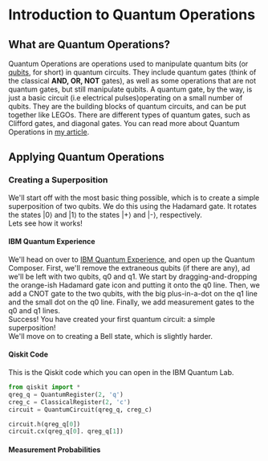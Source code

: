 Introduction to Quantum Operations
==================================
## What are Quantum Operations?
Quantum Operations are operations used to manipulate quantum bits (or [qubits](https://en.wikipedia.org/wiki/Qubit), for short) in quantum circuits.
They include quantum gates (think of the classical **AND, OR, NOT** gates), as well as some operations that are not quantum gates, but still manipulate qubits.
A quantum gate, by the way, is just a basic circuit (i.e electrical pulses)operating on a small number of qubits.
They are the building blocks of quantum circuits, and can be put together like LEGOs.
There are different types of quantum gates, such as Clifford gates, and diagonal gates.
You can read more about Quantum Operations in [my article](https://www.medium.com/swlh/introduction-to-quantum-operations-e797fae3fab).

## Applying Quantum Operations
### Creating a Superposition
We'll start off with the most basic thing possible, which is to create a simple superposition of two qubits.
We do this using the Hadamard gate.
It rotates the states |0⟩ and |1⟩ to the states |+⟩ and |-⟩, respectively.  
Lets see how it works!  

#### IBM Quantum Experience
We'll head on over to [IBM Quantum Experience](https://quantum-computing.ibm.com), and open up the Quantum Composer.
First, we'll remove the extraneous qubits \(if there are any\), ad we'll be left with two qubits, q0 and q1.
We start by dragging-and-dropping the orange-ish Hadamard gate icon and putting it onto the q0 line.
Then, we add a CNOT gate to the two qubits, with the big plus-in-a-dot on the q1 line and the small dot on the q0 line.
Finally, we add measurement gates to the q0 and q1 lines.  
Success!
You have created your first quantum circuit: a simple superposition!  
We'll move on to creating a Bell state, which is slightly harder.

#### Qiskit Code
This is the Qiskit code which you can open in the IBM Quantum Lab.
```python
from qiskit import *
qreg_q = QuantumRegister(2, 'q')
creg_c = ClassicalRegister(2, 'c')
circuit = QuantumCircuit(qreg_q, creg_c)

circuit.h(qreg_q[0])
circuit.cx(qreg_q[0]. qreg_q[1])
```

#### Measurement Probabilities
